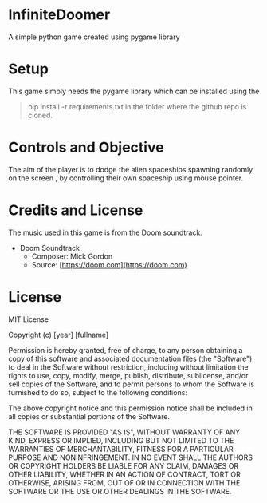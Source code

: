# InfiniteDoomer
A simple python game created using pygame library 

# Setup 

This game simply needs the pygame library which can be installed using the 
> pip install -r requirements.txt
in the folder where the github repo is cloned.

# Controls and Objective 

The aim of the player is to dodge the alien spaceships  spawning randomly on the screen , by controlling their own spaceship using mouse pointer.


# Credits and License 

The music used in this game is from the Doom soundtrack.

- Doom Soundtrack
  - Composer: Mick Gordon
  - Source: [https://doom.com](https://doom.com)
 
# License 

MIT License

Copyright (c) [year] [fullname]

Permission is hereby granted, free of charge, to any person obtaining a copy
of this software and associated documentation files (the "Software"), to deal
in the Software without restriction, including without limitation the rights
to use, copy, modify, merge, publish, distribute, sublicense, and/or sell
copies of the Software, and to permit persons to whom the Software is
furnished to do so, subject to the following conditions:

The above copyright notice and this permission notice shall be included in all
copies or substantial portions of the Software.

THE SOFTWARE IS PROVIDED "AS IS", WITHOUT WARRANTY OF ANY KIND, EXPRESS OR
IMPLIED, INCLUDING BUT NOT LIMITED TO THE WARRANTIES OF MERCHANTABILITY,
FITNESS FOR A PARTICULAR PURPOSE AND NONINFRINGEMENT. IN NO EVENT SHALL THE
AUTHORS OR COPYRIGHT HOLDERS BE LIABLE FOR ANY CLAIM, DAMAGES OR OTHER
LIABILITY, WHETHER IN AN ACTION OF CONTRACT, TORT OR OTHERWISE, ARISING FROM,
OUT OF OR IN CONNECTION WITH THE SOFTWARE OR THE USE OR OTHER DEALINGS IN THE
SOFTWARE.

